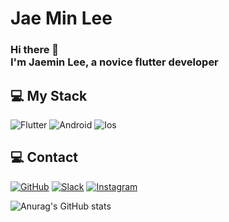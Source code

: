 # Jae Min Lee
### Hi there 👋 </br>I'm Jaemin Lee, a novice flutter developer

## 💻 My Stack

<img alt="Flutter" src ="https://img.shields.io/badge/Flutter-02569B.svg?&style=for-the-badge&logo=Flutter&logoColor=white"/> <img alt="Android" src ="https://img.shields.io/badge/Android-3DDC84.svg?&style=for-the-badge&logo=Android&logoColor=white"/> <img alt="Ios" src ="https://img.shields.io/badge/Apple-000000.svg?&style=for-the-badge&logo=Apple&logoColor=White"/> 

## 💻 Contact
<a href = "https://github.com/jaeminlee-dev"><img alt="GitHub" src ="https://img.shields.io/badge/GitHub-181717.svg?&style=for-the-badge&logo=GitHub&logoColor=white"/></a> <a href = "https://jaemin-dev.slack.com/"> <img alt="Slack" src ="https://img.shields.io/badge/Slack-4A154B.svg?&style=for-the-badge&logo=Slack&logoColor=white"/></a> <a href = "https://www.instagram.com/jlee_dbb/"> <img alt="Instagram" src ="https://img.shields.io/badge/Instagram-ff3399.svg?&style=for-the-badge&logo=Instagram&logoColor=white"/></a>

![Anurag's GitHub stats](https://github-readme-stats.vercel.app/api?username=jaemin-dev&show_icons=true&theme=radical)
